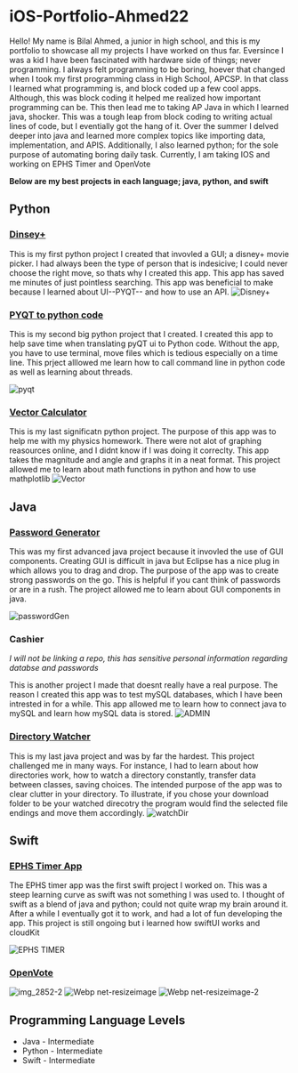 # iOS-Portfolio-Ahmed22


Hello! My name is Bilal Ahmed, a junior in high school, and this is my portfolio to showcase all my projects I have worked on thus far. Eversince I was a kid I have been fascinated with hardware side of things; never programming. I always felt programming to be boring, hoever that changed when I took my first programming class in High School, APCSP. In that class I learned what programming is, and block coded up a few cool apps. Although, this was block coding it helped me realized how important programming can be. This then lead me to taking AP Java in which I learned java, shocker. This was a tough leap from block coding to writing actual lines of code, but I eventially got the hang of it. Over the summer I delved deeper into java and learned more complex topics like importing data, implementation, and APIS. Additionally, I also learned python; for the sole purpose of automating boring daily task. Currently, I am taking IOS and working on EPHS Timer and OpenVote

**Below are my best projects in each language; java, python, and swift**


## Python
### [Dinsey+](https://github.com/BillA-Dev/Disney-)
This is my first python project I created that invovled a GUI; a disney+ movie picker. I had always been the type of person that is indesicive; I could never choose the right move, so thats why I created this app. This app has saved me minutes of just pointless searching. This app was beneficial to make because I learned about UI--PYQT-- and how to use an API. 
![Disney+](https://user-images.githubusercontent.com/79151733/161858349-26002d6f-7a97-4ae9-8f58-a0f3a97c43a8.png)
### [PYQT to python code](https://github.com/BillA-Dev/PYQT_to_Python)
This is my second big python project that I created. I created this app to help save time when translating pyQT ui to Python code. Without the app, you have to use terminal, move files which is tedious especially on a time line. This prject alllowed me learn how to call command line in python code as well as learning about threads.

![pyqt](https://user-images.githubusercontent.com/79151733/161858820-7c76994b-d38d-4ca8-b143-58048e826952.png)
### [Vector Calculator](https://github.com/BillA-Dev/VectorAddition/blob/main/main.py)
This is my last significatn python project. The purpose of this app was to help me with my physics homework. There were not alot of graphing reasources online, and I didnt know if I was doing it correclty. This app takes the magnitude and angle and graphs it in a neat format. This project allowed me to learn about math functions in python and how to use mathplotlib
![Vector](https://user-images.githubusercontent.com/79151733/161859780-d06b9167-6c75-4234-946a-46664c4af375.png)

## Java
### [Password Generator](https://github.com/BillA-Dev/PasswordGenerator)
This was my first advanced java project because it invovled the use of GUI components. Creating GUI is difficult in java but Eclipse has a nice plug in which allows you to drag and drop. The purpose of the app was to create strong passwords on the go. This is helpful if you cant think of passwords or are in a rush. The project allowed me to learn about GUI components in java. 

![passwordGen](https://user-images.githubusercontent.com/79151733/161860099-e259cdda-467f-4f81-bd0f-6358381b9cf5.png)

### Cashier 
*I will not be linking a repo, this has sensitive personal information regarding databse and passwords*

This is another project I made that doesnt really have a real purpose. The reason I created this app was to test mySQL databases, which I have been intrested in for a while. This app allowed me to learn how to connect java to mySQL and learn how mySQL data is stored.
![ADMIN](https://user-images.githubusercontent.com/79151733/161860091-61e14152-0d15-41b1-9dfa-4474125f2948.png)
### [Directory Watcher](https://github.com/BillA-Dev/DirectoryWatcher)
This is my last java project and was by far the hardest. This project challenged me in many ways. For instance, I had to learn about how directories work, how to watch a directory constantly, transfer data between classes, saving choices. The intended purpose of the app was to clear clutter in your directory. To illustrate, if you chose your download folder to be your watched direcotry the program would find the selected file endings and move them accordingly. 
![watchDir](https://user-images.githubusercontent.com/79151733/161860107-616c25fa-264a-4916-af0c-d741e154674f.png)

## Swift
### [EPHS Timer App](https://github.com/BillA-Dev/EPHS)
The EPHS timer app was the first swift project I worked on. This was a steep learning curve as swift was not something I was used to. I thought of swift as a blend of java and python; could not quite wrap my brain around it. After a while I eventually got it to work, and had a lot of fun developing the app. This project is still ongoing but i learned how swiftUI works and cloudKit

![EPHS TIMER](https://user-images.githubusercontent.com/79151733/161882157-0c2bc839-ac36-4a2a-99b9-78ff1b5fcd82.png)

### [OpenVote](https://github.com/BillA-Dev/OpenVote)
![img_2852-2](https://user-images.githubusercontent.com/79151733/161882965-5c1bc5c2-3b63-4576-9f31-309000122cc8.png)
![Webp net-resizeimage](https://user-images.githubusercontent.com/79151733/161883082-920d7e97-4ae7-43a8-bf2b-54b66c583bdd.png)
![Webp net-resizeimage-2](https://user-images.githubusercontent.com/79151733/161883174-370a728d-edb3-47e8-a264-97abf891e7ab.png)


## Programming Language Levels
* Java - Intermediate
* Python - Intermediate
* Swift - Intermediate
